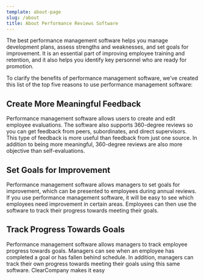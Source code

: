 ```yaml
---
template: about-page
slug: /about
title: About Performance Reviews Software
---
```

The best performance management software helps you manage development plans, assess strengths and weaknesses, and set goals for improvement. It is an essential part of improving employee training and retention, and it also helps you identify key personnel who are ready for promotion.

To clarify the benefits of performance management software, we’ve created this list of the top five reasons to use performance management software:

## Create More Meaningful Feedback

Performance management software allows users to create and edit employee evaluations. The software also supports 360-degree reviews so you can get feedback from peers, subordinates, and direct supervisors. This type of feedback is more useful than feedback from just one source. In addition to being more meaningful, 360-degree reviews are also more objective than self-evaluations.

## Set Goals for Improvement

Performance management software allows managers to set goals for improvement, which can be presented to employees during annual reviews. If you use performance management software, it will be easy to see which employees need improvement in certain areas. Employees can then use the software to track their progress towards meeting their goals.

## Track Progress Towards Goals

Performance management software allows managers to track employee progress towards goals. Managers can see when an employee has completed a goal or has fallen behind schedule. In addition, managers can track their own progress towards meeting their goals using this same software. ClearCompany makes it easy